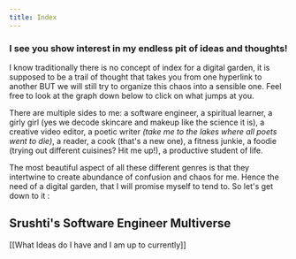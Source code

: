 ```yaml
---
title: Index
---
```


### I see you show interest in my endless pit of ideas and thoughts!

I know traditionally there is no concept of index for a digital garden, it is supposed to be a trail of thought that takes you from one hyperlink to another BUT we will still try to organize this chaos into a sensible one. Feel free to look at the graph down below to click on what jumps at you.

There are multiple sides to me: a software engineer, a spiritual learner, a girly girl (yes we decode skincare and makeup like the science it is), a creative video editor, a poetic writer *(take me to the lakes where all poets went to die)*, a reader, a cook (that's a new one), a fitness junkie, a foodie (trying out different cuisines? Hit me up!), a productive student of life.

The most beautiful aspect of all these different genres is that they intertwine to create abundance of confusion and chaos for me. Hence the need of a digital garden, that I will promise myself to tend to. So let's get down to it :

## Srushti's Software Engineer Multiverse
[[What Ideas do I have and I am up to currently]]
